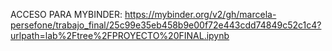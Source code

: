 ACCESO PARA MYBINDER: https://mybinder.org/v2/gh/marcela-persefone/trabajo_final/25c99e35eb458b9e00f72e443cdd74849c52c1c4?urlpath=lab%2Ftree%2FPROYECTO%20FINAL.ipynb
